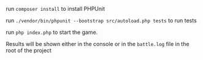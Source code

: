  run `composer install`  to install PHPUnit

 run `./vendor/bin/phpunit --bootstrap src/autoload.php tests` to run  tests

 run `php index.php` to start the game.

 Results will be  shown  either in the console or in the `battle.log` file in the root of the project